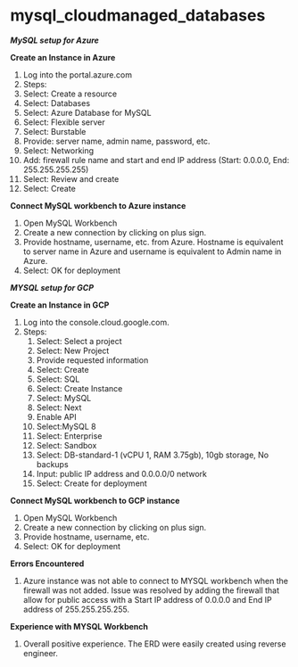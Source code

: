 # mysql_cloudmanaged_databases

_**MySQL setup for Azure**_

**Create an Instance in Azure**
1. Log into the portal.azure.com
2. Steps:
  1. Select: Create a resource
  2. Select: Databases
  3. Select: Azure Database for MySQL
  4. Select: Flexible server
  5. Select: Burstable 
  6. Provide: server name, admin name, password, etc.
  7. Select: Networking
  8. Add: firewall rule name and start and end IP address (Start: 0.0.0.0, End: 255.255.255.255)
  9. Select: Review and create
  10. Select: Create
      
**Connect MySQL workbench to Azure instance**
1. Open MySQL Workbench
2. Create a new connection by clicking on plus sign.
3. Provide hostname, username, etc. from Azure. Hostname is equivalent to server name in Azure and username is equivalent to Admin name in Azure.
4. Select: OK for deployment     

_**MYSQL setup for GCP**_

**Create an Instance in GCP**

1. Log into the console.cloud.google.com.
2. Steps:
   1. Select: Select a project
   2. Select: New Project
   3. Provide requested information
   4. Select: Create
   5. Select: SQL
   6. Select: Create Instance
   7. Select: MySQL
   8. Select: Next
   9. Enable API
   10. Select:MySQL 8
   11. Select: Enterprise
   12. Select: Sandbox
   13. Select: DB-standard-1 (vCPU 1, RAM 3.75gb), 10gb storage, No backups   
   15. Input: public IP address and 0.0.0.0/0 network
   16. Select: Create for deployment
       
**Connect MySQL workbench to GCP instance**
1. Open MySQL Workbench
2. Create a new connection by clicking on plus sign.
3. Provide hostname, username, etc. 
4. Select: OK for deployment     

**Errors Encountered**
1. Azure instance was not able to connect to MYSQL workbench when the firewall was not added. Issue was resolved by adding the firewall that allow for public access with a Start IP address of 0.0.0.0 and End IP address of 255.255.255.255.

**Experience with MYSQL Workbench**
1. Overall positive experience. The ERD were easily created using reverse engineer.  
